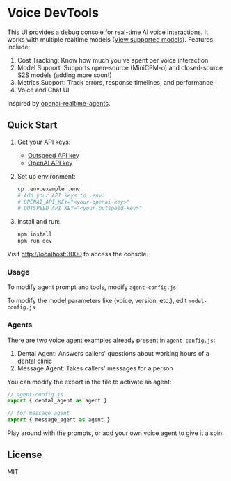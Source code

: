 # Voice DevTools

This UI provides a debug console for real-time AI voice interactions. It works with multiple realtime models ([View supported models](https://docs.outspeed.com/models)). Features include:

1. Cost Tracking: Know how much you've spent per voice interaction
2. Model Support: Supports open-source (MiniCPM-o) and closed-source S2S models (adding more soon!)
3. Metrics Support: Track errors, response timelines, and performance
4. Voice and Chat UI

Inspired by [openai-realtime-agents](https://github.com/openai/openai-realtime-agents).

## Quick Start

1. Get your API keys:

   - [Outspeed API key](https://dashboard.outspeed.com)
   - [OpenAI API key](https://platform.openai.com/settings/api-keys)

2. Set up environment:

   ```bash
   cp .env.example .env
   # Add your API keys to .env:
   # OPENAI_API_KEY="<your-openai-key>"
   # OUTSPEED_API_KEY="<your-outspeed-key>"
   ```

3. Install and run:
   ```bash
   npm install
   npm run dev
   ```

Visit [http://localhost:3000](http://localhost:3000) to access the console.

### Usage

To modify agent prompt and tools, modify `agent-config.js`.

To modify the model parameters like (voice, version, etc.), edit `model-config.js`


### Agents

There are two voice agent examples already present in `agent-config.js`:
1. Dental Agent: Answers callers' questions about working hours of a dental clinic
2. Message Agent: Takes callers' messages for a person

You can modify the export in the file to activate an agent:

```js
// agent-config.js
export { dental_agent as agent }

// for message_agent
export { message_agent as agent }
```

Play around with the prompts, or add your own voice agent to give it a spin.

## License

MIT
